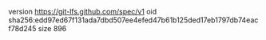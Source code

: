 version https://git-lfs.github.com/spec/v1
oid sha256:edd97ed67f131ada7dbd507ee4efed47b61b125ded17eb1797db74eacf78d245
size 896
